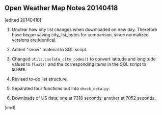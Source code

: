 ## Open Weather Map Notes 20140418

[edited 20140418]

1. Unclear how city list changes when downloaded on new day. Therefore have begun saving city_list_bytes for comparison, since normalized versions are identical.

1. Added "snow" material to SQL script.

1. Changed `utils.isolate_city_codes()` to convert latitude and longitude values to `float()` and the corresponding items in the SQL script to `NUMBER`.

1. Revised to-do list structure.

1. Separated four functions out into `check_data.py`.

1. Downloads of US data: one at 7318 seconds; another at 7052 seconds.

[end]
